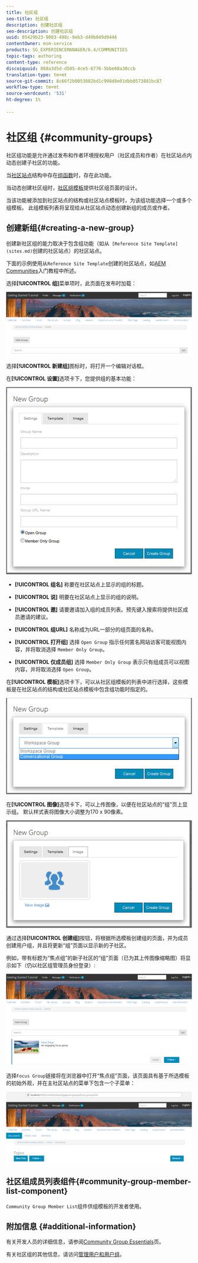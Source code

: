```yaml
---
title: 社区组
seo-title: 社区组
description: 创建社区组
seo-description: 创建社区组
uuid: 05429b23-9083-498c-9eb3-d49b049d9446
contentOwner: msm-service
products: SG_EXPERIENCEMANAGER/6.4/COMMUNITIES
topic-tags: authoring
content-type: reference
discoiquuid: 868a3d5d-d505-4ce5-8776-5bbe68a30ccb
translation-type: tm+mt
source-git-commit: 8c66f2b0053882bd1c998d8e01dbb0573881bc87
workflow-type: tm+mt
source-wordcount: '531'
ht-degree: 1%

---
```



# 社区组 {#community-groups}

社区组功能是允许通过发布和作者环境授权用户（社区成员和作者）在社区站点内动态创建子社区的功能。

当[社区站点](sites-console.md)结构中存在[组函数](functions.md#groups-function)时，存在此功能。

当动态创建社区组时，[社区组模板](tools-groups.md)提供社区组页面的设计。

当该功能被添加到社区站点的结构或社区站点模板时，为该组功能选择一个或多个组模板。 此组模板列表将呈现给从社区站点动态创建新组的成员或作者。

## 创建新组{#creating-a-new-group}

创建新社区组的能力取决于包含组功能（如从` [Reference Site Template](sites.md)`创建的社区站点）的社区站点。

下面的示例使用从`Reference Site Template`创建的社区站点，如[AEM Communities](getting-started.md)入门教程中所述。

选择&#x200B;**[!UICONTROL 组]**&#x200B;菜单项时，此页面在发布时加载：

![chlimage_1-236](assets/chlimage_1-236.png)

选择&#x200B;**[!UICONTROL 新建组]**&#x200B;图标时，将打开一个编辑对话框。

在&#x200B;**[!UICONTROL 设置]**&#x200B;选项卡下，您提供组的基本功能：

![chlimage_1-237](assets/chlimage_1-237.png)

* **[!UICONTROL 组名]**
称要在社区站点上显示的组的标题。

* **[!UICONTROL 说]**
明要在社区站点上显示的组的说明。

* **[!UICONTROL 邀]**
请要邀请加入组的成员列表。预先键入搜索将提供社区成员邀请的建议。

* **[!UICONTROL 组URL]**
名称成为URL一部分的组页面的名称。

* **[!UICONTROL 打开组]**
选择 
`Open Group` 指示任何匿名网站访客可能视图内容，并将取消选择 `Member Only Group`。

* **[!UICONTROL 仅成员组]**
选择 
`Member Only Group` 表示只有组成员可以视图内容，并将取消选择 `Open Group`。

在&#x200B;**[!UICONTROL 模板]**&#x200B;选项卡下，可以从社区组模板的列表中进行选择，这些模板是在社区站点的结构或社区站点模板中包含组功能时指定的。

![chlimage_1-238](assets/chlimage_1-238.png)

在&#x200B;**[!UICONTROL 图像]**&#x200B;选项卡下，可以上传图像，以便在社区站点的“组”页上显示组。 默认样式表将图像大小调整为170 x 90像素。

![chlimage_1-239](assets/chlimage_1-239.png)

通过选择&#x200B;**[!UICONTROL 创建组]**&#x200B;按钮，将根据所选模板创建组的页面，并为成员创建用户组，并且将更新“组”页面以显示新的子社区。

例如，带有标题为“焦点组”的新子社区的“组”页面（已为其上传图像缩略图）将显示如下（仍以社区组管理员身份登录）:

![chlimage_1-240](assets/chlimage_1-240.png)

选择`Focus Group`链接将在浏览器中打开“焦点组”页面，该页面具有基于所选模板的初始外观，并在主社区站点的菜单下包含一个子菜单：

![chlimage_1-241](assets/chlimage_1-241.png)

## 社区组成员列表组件{#community-group-member-list-component}

`Community Group Member List`组件供组模板的开发者使用。

## 附加信息 {#additional-information}

有关开发人员的详细信息，请参阅[Community Group Essentials](essentials-groups.md)页。

有关社区组的其他信息，请访问[管理用户和用户组](users.md)。
